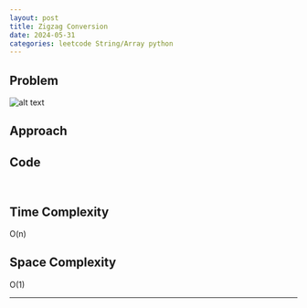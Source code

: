 ```yaml
---
layout: post
title: Zigzag Conversion
date: 2024-05-31
categories: leetcode String/Array python
---
```


## Problem
![alt text](/blog/public/img/ZigzagConversion.png)

## Approach


## Code
```python
        
```

## Time Complexity
O(n)
> 

## Space Complexity
O(1)
> 
---